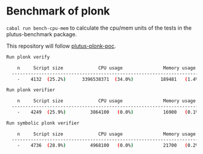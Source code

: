 # Benchmark of plonk

`cabal run bench-cpu-mem`        to calculate the cpu/mem units of the tests in the plutus-benchmark package.

This repository will follow [plutus-plonk-poc](https://github.com/perturbing/plutus-plonk-poc).

```bash
Run plonk verify

    n     Script size             CPU usage               Memory usage
  ----------------------------------------------------------------------
    -    4132  (25.2%)      3396538371  (34.0%)          189481   (1.4%) 
```

```bash
Run plonk verifier

    n     Script size             CPU usage               Memory usage
  ----------------------------------------------------------------------
    -    4249  (25.9%)         3864100   (0.0%)           16900   (0.1%) 
```

```bash
Run symbolic plonk verifier

    n     Script size             CPU usage               Memory usage
  ----------------------------------------------------------------------
    -    4736  (28.9%)         4968100   (0.0%)           21700   (0.2%) 
```